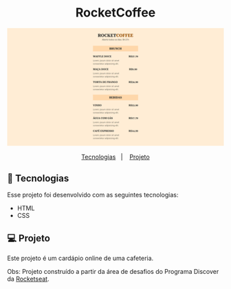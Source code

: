 <h1 align="center"> RocketCoffee </h1>

![preview](./.github/preview.png)

<p align="center">
  <a href="#-tecnologias">Tecnologias</a>&nbsp;&nbsp;&nbsp;|&nbsp;&nbsp;&nbsp;
  <a href="#-projeto">Projeto</a>
</p>

## 🚀 Tecnologias

Esse projeto foi desenvolvido com as seguintes tecnologias:

- HTML
- CSS

## 💻 Projeto

Este projeto é um cardápio online de uma cafeteria. <br>

Obs: Projeto construído a partir da área de desafios do Programa Discover da [Rocketseat](https://rocketseat.com.br).